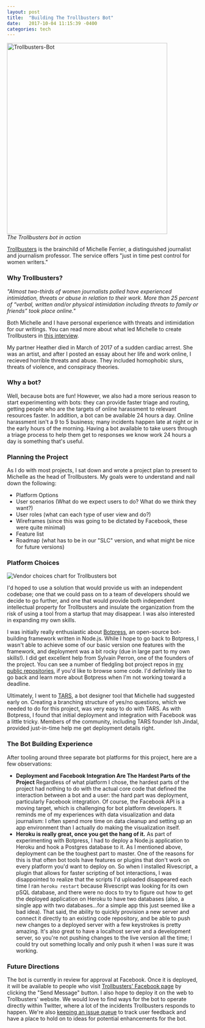 ```yaml
---
layout: post
title:  "Building The Trollbusters Bot"
date:   2017-10-04 11:15:39 -0400
categories: tech
---
```



<a data-flickr-embed="true"  href="https://www.flickr.com/photos/lisawilliams/23645931338/in/dateposted-public/" title="Trollbusters-Bot"><img src="https://farm5.staticflickr.com/4503/23645931338_dd982df9fd_b.jpg" width="420" height="501" alt="Trollbusters-Bot"></a><script async src="//embedr.flickr.com/assets/client-code.js" charset="utf-8"></script><br>
*The Trollbusters bot in action*


[Trollbusters](http://troll-busters.com) is the brainchild of Michelle Ferrier, a distinguished journalist and journalism professor. The service offers "just in time pest control for women writers."

<h3>Why Trollbusters?</h3>

*"Almost two-thirds of women journalists polled have experienced intimidation, threats or abuse in relation to their work. More than 25 percent of “verbal, written and/or physical intimidation including threats to family or friends” took place online."*

Both Michelle and I have personal experience with threats and intimidation for our writings. You can read more about what led Michelle to create Trollbusters in
[this interview](https://www.dailydot.com/irl/troll-busters-online-harassment/).

My partner Heather died in March of 2017 of a sudden cardiac arrest. She was an artist, and after I posted an essay about her life and work online, I recieved horrible threats and abuse. They included homophobic slurs, threats of violence, and conspiracy theories.

<h3>Why a bot?</h3>

Well, because bots are fun! However, we also had a more serious reason to start experimenting with bots: they can provide faster triage and routing, getting people who are the targets of online harassment to relevant resources faster. In addition, a bot can be available 24 hours a day. Online harassment isn't a 9 to 5 business; many incidents happen late at night or in the early hours of the morning. Having a bot available to take users through a triage process to help them get to responses we know work 24 hours a day is something that's useful.

<h3>Planning the Project</h3>

As I do with most projects, I sat down and wrote a project plan to present to Michelle as the head of Trollbusters. My goals were to understand and nail down the following:

* Platform Options
* User scenarios (What do we expect users to do? What do we think they want?)
* User roles (what can each type of user view and do?)
* Wireframes (since this was going to be dictated by Facebook, these were quite minimal)
* Feature list
* Roadmap (what has to be in our "SLC" version, and what might be nice for future versions)

<H3> Platform Choices</H3>

![Vendor choices chart for Trollbusters bot](https://farm5.staticflickr.com/4506/37453468066_fa832c4600_b.jpg)

I'd hoped to use a solution that would provide us with an independent codebase; one that we could pass on to a team of developers should we decide to go further, and one that would provide both independent intellectual property for Trollbusters and insulate the organization from the risk of using a tool from a startup that may disappear. I was also interested in expanding my own skills.

I was initially really enthusiastic about [Botpress](http://botpress.io), an open-source bot-building framework written in Node.js. While I hope to go back to Botpress, I wasn't able to achieve some of our basic version one features with the framework, and deployment was a bit rocky (due in large part to my own skills!). I did get excellent help from Sylvain Perron, one of the founders of the project. You can see a number of fledgling bot project repos in [my public repositories](http://github.com/lisawilliams), if you'd like to browse some code. I'd definitely like to go back and learn more about Botpress when I'm not working toward a deadline.

Ultimately, I went to [TARS](http://hellotars.com), a bot designer tool that Michelle had suggested early on. Creating a branching structure of yes/no questions, which we needed to do for this project, was very easy to do with TARS. As with Botpress, I found that initial deployment and integration with Facebook was a little tricky. Members of the community, including TARS founder Ish Jindal, provided just-in-time help me get deployment details right.

<H3>The Bot Building Experience</H3>

After tooling around three separate bot platforms for this project, here are a few observations:

* **Deployment and Facebook Integration Are The Hardest Parts of the Project** Regardless of what platform I chose, the hardest parts of the project had nothing to do with the actual core code that defined the interaction between a bot and a user: the hard part was deployment, particularly Facebook integration. Of course, the Facebook API is a moving target, which is challenging for bot platform developers. It reminds me of my experiences with data visualization and data journalism: I often spend more time on data cleanup and setting up an app environment than I actually do making the visualization itself.
* **Heroku is really great, once you get the hang of it.** As part of experimenting with Botpress, I had to deploy a Node.js application to Heroku and hook a Postgres database to it. As I mentioned above, deployment can be the toughest part to master. One of the reasons for this is that often bot tools have features or plugins that don't work on every platform you'd want to deploy on. So when I installed Rivescript, a plugin that allows for faster scripting of bot interactions, I was disappointed to realize that the scripts I'd uploaded disappeared each time I ran `heroku restart` because Rivescript was looking for its own pSQL database, and there were no docs to try to figure out how to get the deployed application on Heroku to have two databases (also, a single app with two databases...for a simple app this just seemed like a bad idea). That said, the ability to quickly provision a new server and connect it directly to an existing code repository, and be able to push new changes to a deployed server with a few keystrokes is pretty amazing. It's also great to have a localhost server and a development server, so you're not pushing changes to the live version all the time; I could try out something locally and only push it when I was sure it was working.

<h3>Future Directions</h3>

The bot is currently in review for approval at Facebook. Once it is deployed, it will be available to people who visit [Trollbusters' Facebook page](https://www.facebook.com/onlinetrollbusters/) by clicking the "Send Message" button. I also hope to deploy it on the web to Trollbusters' website. We would love to find ways for the bot to operate directly within Twitter, where a lot of the incidents Trollbusters responds to happen. We're also [keeping an issue queue](https://github.com/lisawilliams/TrollbustersBotQA/issues?utf8=%E2%9C%93&q=is%3Aissue%20) to track user feedback and have a place to hold on to ideas for potential enhancements for the bot.

